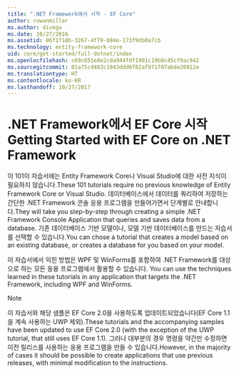 ```yaml
---
title: ".NET Framework에서 시작 - EF Core"
author: rowanmiller
ms.author: divega
ms.date: 10/27/2016
ms.assetid: 06f1f18b-3267-4f79-b94e-173f9db0a7cb
ms.technology: entity-framework-core
uid: core/get-started/full-dotnet/index
ms.openlocfilehash: c69c851e8e2cda944fdf1901c19b0c45cf9ac942
ms.sourcegitcommit: 01a75cd483c1943ddd6f82af971f07abde20912e
ms.translationtype: HT
ms.contentlocale: ko-KR
ms.lasthandoff: 10/27/2017
---
```

# <a name="getting-started-with-ef-core-on-net-framework"></a><span data-ttu-id="503b2-102">.NET Framework에서 EF Core 시작</span><span class="sxs-lookup"><span data-stu-id="503b2-102">Getting Started with EF Core on .NET Framework</span></span>

<span data-ttu-id="503b2-103">이 101이 자습서에는 Entity Framework Core나 Visual Studio에 대한 사전 지식이 필요하지 않습니다.</span><span class="sxs-lookup"><span data-stu-id="503b2-103">These 101 tutorials require no previous knowledge of Entity Framework Core or Visual Studio.</span></span> <span data-ttu-id="503b2-104">데이터베이스에서 데이터를 쿼리하여 저장하는 간단한 .NET Framework 콘솔 응용 프로그램을 만들어가면서 단계별로 안내합니다.</span><span class="sxs-lookup"><span data-stu-id="503b2-104">They will take you step-by-step through creating a simple .NET Framework Console Application that queries and saves data from a database.</span></span> <span data-ttu-id="503b2-105">기존 데이터베이스 기반 모델이나, 모델 기반 데이터베이스를 만드는 자습서를 선택할 수 있습니다.</span><span class="sxs-lookup"><span data-stu-id="503b2-105">You can chose a tutorial that creates a model based on an existing database, or creates a database for you based on your model.</span></span>

<span data-ttu-id="503b2-106">이 자습서에서 익힌 방법은 WPF 및 WinForms를 포함하여 .NET Framework를 대상으로 하는 모든 응용 프로그램에서 활용할 수 있습니다. </span><span class="sxs-lookup"><span data-stu-id="503b2-106">You can use the techniques learned in these tutorials in any application that targets the .NET Framework, including WPF and WinForms.</span></span>

> [!NOTE]  
> <span data-ttu-id="503b2-107">이 자습서와 해당 샘플은 EF Core 2.0을 사용하도록 업데이트되었습니다(EF Core 1.1을 계속 사용하는 UWP 제외).</span><span class="sxs-lookup"><span data-stu-id="503b2-107">These tutorials and the accompanying samples have been updated to use EF Core 2.0 (with the exception of the UWP tutorial, that still uses EF Core 1.1).</span></span> <span data-ttu-id="503b2-108">그러나 대부분의 경우 명령을 약간만 수정하면 이전 릴리스를 사용하는 응용 프로그램을 만들 수 있습니다.</span><span class="sxs-lookup"><span data-stu-id="503b2-108">However, in the majority of cases it should be possible to create applications that use previous releases, with minimal modification to the instructions.</span></span>
